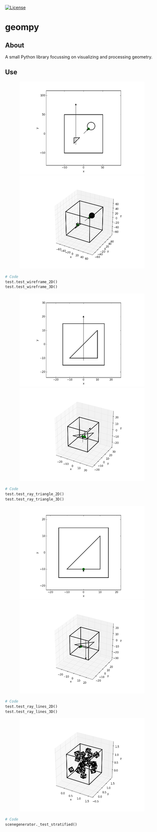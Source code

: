 [![License][s1]][li]

[s1]: https://img.shields.io/badge/licence-GPL%203.0-blue.svg
[li]: https://raw.githubusercontent.com/matt77hias/geompy/master/LICENSE.txt

# geompy

## About
A small Python library focussing on visualizing and processing geometry.

## Use
<p align="center">
<img src="res/Wireframe 2D.png" width="410">
<img src="res/Wireframe 3D.png" width="410">
</p>

```python
# Code
test.test_wireframe_2D()
test.test_wireframe_3D()
```

<p align="center">
<img src="res/Triangle Intersection 2D.png" width="410">
<img src="res/Triangle Intersection 3D.png" width="410">
</p>

```python
# Code
test.test_ray_triangle_2D()
test.test_ray_triangle_3D()
```

<p align="center">
<img src="res/Lines Intersection 2D.png" width="410">
<img src="res/Lines Intersection 3D.png" width="410">
</p>

```python
# Code
test.test_ray_lines_2D()
test.test_ray_lines_3D()
```
<p align="center">
<img src="res/Scene0.png" width="410">
</p>

```python
# Code
scenegenerator._test_stratified()
```

